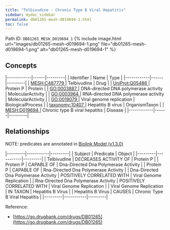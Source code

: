 ```yaml
---
title: "Telbivudine - Chronic Type B Viral Hepatitis"
sidebar: mydoc_sidebar
permalink: db01265-mesh-d019694-1.html
toc: false 
---
```



Path ID: `DB01265_MESH_D019694_1`
{% include image.html url="images/db01265-mesh-d019694-1.png" file="db01265-mesh-d019694-1.png" alt="db01265-mesh-d019694-1" %}

## Concepts

|------------|------|---------|
| Identifier | Name | Type    |
|------------|------|---------|
| <a href="https://identifiers.org/MESH:C487779">MESH:C487779 </a> | Telbivudine | Drug |
| <a href="https://identifiers.org/UniProt:Q05486">UniProt:Q05486 </a> | Protein P | Protein |
| <a href="https://identifiers.org/GO:0003887">GO:0003887 </a> | DNA-directed DNA polymerase activity | MolecularActivity |
| <a href="https://identifiers.org/GO:0003964">GO:0003964 </a> | RNA-directed DNA polymerase activity | MolecularActivity |
| <a href="https://identifiers.org/GO:0019079">GO:0019079 </a> | Viral genome replication | BiologicalProcess |
| <a href="https://identifiers.org/taxonomy:10407">taxonomy:10407 </a> | Hepatitis B virus | OrganismTaxon |
| <a href="https://identifiers.org/MESH:D019694">MESH:D019694 </a> | Chronic type B viral hepatitis | Disease |
|------------|------|---------|

## Relationships


NOTE: predicates are annotated in <a href="https://github.com/biolink/biolink-model/releases/tag/v1.3.0">Biolink Model (v1.3.0)</a>

|---------|-----------|---------|
| Subject | Predicate | Object  |
|---------|-----------|---------|
| Telbivudine | DECREASES ACTIVITY OF | Protein P |
| Protein P | CAPABLE OF | Dna-Directed Dna Polymerase Activity |
| Protein P | CAPABLE OF | Rna-Directed Dna Polymerase Activity |
| Dna-Directed Dna Polymerase Activity | POSITIVELY CORRELATED WITH | Viral Genome Replication |
| Rna-Directed Dna Polymerase Activity | POSITIVELY CORRELATED WITH | Viral Genome Replication |
| Viral Genome Replication | IN TAXON | Hepatitis B Virus |
| Hepatitis B Virus | CAUSES | Chronic Type B Viral Hepatitis |
|---------|-----------|---------|

Reference: 
  - [https://go.drugbank.com/drugs/DB01265](https://go.drugbank.com/drugs/DB01265)
